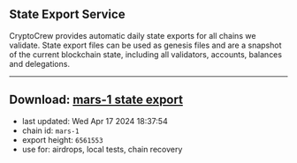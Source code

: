 ## State Export Service
CryptoCrew provides automatic daily state exports for all chains we validate. State export files can be used as genesis files and are a snapshot of the current blockchain state, including all validators, accounts, balances and delegations.

---
**Download: [mars-1 state export](https://dl-eu2.ccvalidators.com/SERVICE/mars/mars-1_export_6561553.json)**
---

- last updated: Wed Apr 17 2024 18:37:54
- chain id: `mars-1`
- export height: `6561553`
- use for: airdrops, local tests, chain recovery
